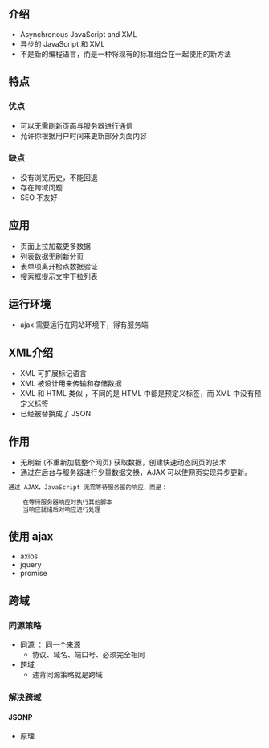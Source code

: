 ## 介绍

*   Asynchronous JavaScript and XML
*   异步的 JavaScript 和 XML
*   不是新的编程语言，而是一种将现有的标准组合在一起使用的新方法

## 特点

### 优点

*   可以无需刷新页面与服务器进行通信
*   允许你根据用户时间来更新部分页面内容

### 缺点

*   没有浏览历史，不能回退
*   存在跨域问题
*   SEO 不友好



## 应用

*   页面上拉加载更多数据
*   列表数据无刷新分页
*   表单项离开检点数据验证
*   搜索框提示文字下拉列表

## 运行环境

*   ajax 需要运行在网站环境下，得有服务端

## XML介绍

*   XML 可扩展标记语言
*   XML 被设计用来传输和存储数据
*   XML 和 HTML 类似 ，不同的是 HTML 中都是预定义标签，而 XML 中没有预定义标签
*   已经被替换成了 JSON 

## 作用

*   无刷新 (不重新加载整个网页) 获取数据，创建快速动态网页的技术
*   通过在后台与服务器进行少量数据交换，AJAX 可以使网页实现异步更新。

```js
通过 AJAX，JavaScript 无需等待服务器的响应，而是：

    在等待服务器响应时执行其他脚本
    当响应就绪后对响应进行处理

```

## 使用 ajax

*   axios
*   jquery
*   promise

## 跨域

### 同源策略

*   同源 ： 同一个来源
    *   协议、域名、端口号、必须完全相同
*   跨域
    *   违背同源策略就是跨域

### 解决跨域

#### JSONP

*   原理

    ```js
    
    ```

    























































